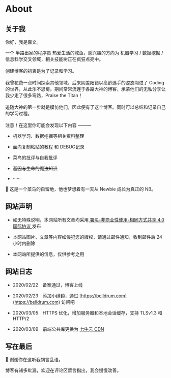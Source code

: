 # About

## 关于我

<div id="aplayer"></div>

<script>
	const ap = new APlayer({
		container: document.getElementById('aplayer'),
		mini: true,
	    audio: [{
	        name: 'Rain after summer',
	        artist: '羽肿',
	        url: 'https://music.163.com/song/media/outer/url?id=430685732.mp3',
	        cover: '/images/avatar/avatar.jpg'
	    }]
	});
</script>

你好，我是嘉文。  

一个 ~~半路出家的程序员~~ 热爱生活的咸鱼，感兴趣的方向为 机器学习 / 数据挖掘 / 信息科学交叉领域，相关技能树正在疯狂点亮中。  
<br />
创建博客的初衷是为了记录和学习。  
<br />
我曾花费一点时间探索其他领域，后来阴差阳错以高龄选手的姿态闯进了 Coding 的世界，从此乐不思蜀。期间常常流连于各路大神的博客，承蒙他们的无私分享让我少走了很多弯路，Praise the Titan！  
<br />
追随大神的第一步就是模仿他们，因此便有了这个博客。同时可以总结和记录自己的学习过程。  
<br />
注意！在这里你可能会发现以下内容 ———  

- 机器学习、数据挖掘等相关资料整理  

- 面向复制粘贴的教程 和 DEBUG记录

- 菜鸟的批评与自我批评

- ~~基因与生命的魔法知识~~

- ······
  
:dart: 这是一个菜鸟的自留地，他也梦想着有一天从 Newbie 成长为真正的 NB。  
<!--more-->

## 网站声明

- 如无特殊说明，本网站所有文章均采用<a href="https://creativecommons.org/licenses/by-nc-sa/4.0/" target="_blank" rel="external nofollow noopener noreffer">  署名-非商业性使用-相同方式共享 4.0 国际协议 </a> 发布  

- 本网站图片、文章等内容如侵犯您的版权，请通过邮件通知，收到邮件后 24 小时内删除  

- 本网站所提供的信息，仅供参考之用  

## 网站日志

- 2020/02/22&emsp;备案通过，博客上线  

- 2020/02/23&emsp;添加小绿锁，通过 [https://belldrum.com](https://belldrum.com) 访问吧  

- 2020/03/05&emsp;HTTPS 优化，增加服务器和本地会话缓存，支持 TLSv1.3 和 HTTP/2   

- 2020/03/09&emsp;前端公共库更换为 <a href="https://www.staticfile.org/" target="_blank" rel="external nofollow noopener noreffer">七牛云 CDN</a>  

## 写在最后
:beer: 谢谢你在这听我胡言乱语。  

博客有诸多纰漏，欢迎在评论区留言指出，我会慢慢改善。  
